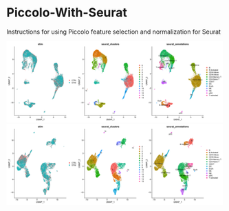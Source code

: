 # Piccolo-With-Seurat
Instructions for using Piccolo feature selection and normalization for Seurat

![Alt text](https://github.com/Amartya101/Piccolo-With-Seurat/blob/main/Piccolo_UMAPs.png)
![Alt text](https://github.com/Amartya101/Piccolo-With-Seurat/blob/main/SCTv2_UMAPs.png)

